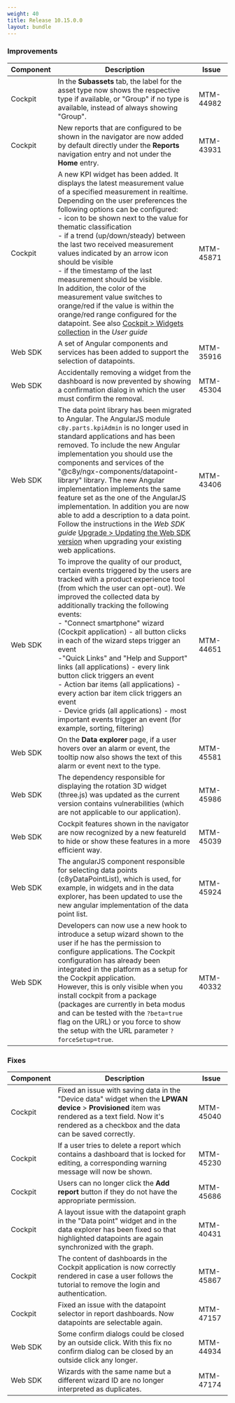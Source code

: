 ```yaml
---
weight: 40
title: Release 10.15.0.0
layout: bundle
---
```


<!--10.14.1.0 - 10.14.134.0; 10.15.0.0 - 10.15.0.125-->

### Improvements

<div><table ><colgroup>
<col style="width: 15%;"><col style="width: 70%;"><col style="width: 15%;"></colgroup>
<thead><tr>
<th>
Component</th>
<th>
Description</th>
<th>
Issue</th>
</tr>
</thead><tbody>

<tr>
<td>
Cockpit</td>
<td>In the <b>Subassets</b> tab, the label for the asset type now shows the respective type if available, or "Group" if no type is available, instead of always showing "Group". </td>
<td>
MTM-44982</td>
</tr>


<tr>
<td>
Cockpit</td>
<td> New reports that are configured to be shown in the navigator are now added by default directly under the <b>Reports</b> navigation entry and not under the <b>Home</b> entry. </td>
<td>
MTM-43931</td>
</tr>

<td>
Cockpit</td>
<td> A new KPI widget has been added. It displays the latest measurement value of a specified measurement in realtime.
Depending on the user preferences the following options can be configured:
<br>- icon to be shown next to the value for thematic classification
<br>- if a trend (up/down/steady) between the last two received measurement values indicated by an arrow icon should be visible
<br>- if the timestamp of the last measurement should be visible.
<br> In addition, the color of the measurement value switches to orange/red if the value is within the orange/red range configured for the datapoint. See also <a href="https://cumulocity.com/guides/10.15.0/users-guide/cockpit/#widgets-collection/" class="no-ajaxy">Cockpit > Widgets collection<a/> in the <i>User guide</i.</td>
<td>
MTM-45871</td>
</tr>

<tr>
<td>
Web SDK</td>
<td> A set of Angular components and services has been added to support the selection of datapoints. </td>
<td>
MTM-35916</td>
</tr>

<tr>
<td>
Web SDK</td>
<td> Accidentally removing a widget from the dashboard is now prevented by showing a confirmation dialog in which the user must confirm the removal. </td>
<td>
MTM-45304</td>
</tr>

<tr>
<td>
Web SDK</td>
<td> The data point library has been migrated to Angular. The AngularJS module <code>c8y.parts.kpiAdmin</code> is no longer used in standard applications and has been removed. To include the new Angular implementation you should use the components and services of the "@c8y/ngx-components/datapoint-library" library. The new Angular implementation implements the same feature set as the one of the AngularJS implementation. In addition you are now able to add a description to a data point. Follow the instructions in the <i>Web SDK guide</i> <a href="https://cumulocity.com/guides/10.15.0/web/upgrade/#update-to-an-newer-version/" class="no-ajaxy">Upgrade > Updating the Web SDK version<a/> when upgrading your existing web applications.</td>
<td>
MTM-43406</td>
</tr>

<tr>
<td>
Web SDK</td>
<td> To improve the quality of our product, certain events triggered by the users are tracked with a product experience tool (from which the user can opt-out). We improved the collected data by additionally tracking the following events:
<br>- "Connect smartphone" wizard (Cockpit application) - all button clicks in each of the wizard steps trigger an event
<br>-"Quick Links" and "Help and Support" links (all applications) - every link button click triggers an event
<br>- Action bar items (all applications) - every action bar item click triggers an event
<br>- Device grids (all applications) - most important events trigger an event (for example, sorting, filtering) </td>
<td>
MTM-44651</td>
</tr>

<tr>
<td>
Web SDK</td>
<td> On the <b>Data explorer</b> page, if a user hovers over an alarm or event, the tooltip now also shows the text of this alarm or event next to the type. </td>
<td>
MTM-45581</td>
</tr>

<tr>
<td>
Web SDK</td>
<td> The dependency responsible for displaying the rotation 3D widget (three.js) was updated as the current version contains vulnerabilities (which are not applicable to our application). </td>
<td>
MTM-45986</td>
</tr>

<tr>
<td>
Web SDK</td>
<td> Cockpit features shown in the navigator are now recognized by a new featureId to hide or show these features in a more efficient way. </td>
<td>
MTM-45039</td>
</tr>

<tr>
<td>
Web SDK</td>
<td> The angularJS component responsible for selecting data points (c8yDataPointList), which is used, for example, in widgets and in the data explorer, has been updated to use the new angular implementation of the data point list. </td>
<td>
MTM-45924</td>
</tr>

<tr>
<td>
Web SDK </td>
<td> Developers can now use a new hook to introduce a setup wizard shown to the user if he has the permission to configure applications. The Cockpit configuration has already been integrated in the platform as a setup for the Cockpit application.
<br>However, this is only visible when you install cockpit from a package (packages are currently in beta modus and can be tested with the <code>?beta=true</code> flag on the URL) or you force to show the setup with the URL parameter <code>?forceSetup=true</code>. </td>
<td>
MTM-40332</td>
</tr>

</tbody></table></div>


### Fixes

<div><table ><colgroup>
<col style="width: 15%;"><col style="width: 70%;"><col style="width: 15%;"></colgroup>
<thead><tr>
<th>
Component</th>
<th>
Description</th>
<th>
Issue</th>
</tr>
</thead><tbody>

<tr>
<td>
Cockpit</td>
<td> Fixed an issue with saving data in the "Device data" widget when the <b>LPWAN device</b> > <b>Provisioned</b> item was rendered as a text field. Now it's rendered as a checkbox and the data can be saved correctly. </td>
<td>
MTM-45040</td>
</tr>

<tr>
<td>
Cockpit</td>
<td> If a user tries to delete a report which contains a dashboard that is locked for editing, a corresponding warning message will now be shown. </td>
<td>
MTM-45230</td>
</tr>

<tr>
<td>
Cockpit</td>
<td> Users can no longer click the <b>Add report</b> button if they do not have the appropriate permission. </td>
<td>
MTM-45686</td>
</tr>

<tr>
<td>
Cockpit</td>
<td> A layout issue with the datapoint graph in the "Data point" widget and in the data explorer has been fixed so that highlighted datapoints are again synchronized with the graph. </td>
<td>
MTM-40431</td>
</tr>

<tr>
<td>
Cockpit</td>
<td> The content of dashboards in the Cockpit application is now correctly rendered in case a user follows the tutorial to remove the login and authentication. </td>
<td>
MTM-45867</td>
</tr>

<tr>
<td>
Cockpit</td>
<td> Fixed an issue with the datapoint selector in report dashboards. Now datapoints are selectable again. </td>
<td>
MTM-47157</td>
</tr>

<td>
Web SDK</td>
<td> Some confirm dialogs could be closed by an outside click. With this fix no confirm dialog can be closed by an outside click any longer. </td>
<td>
MTM-44934</td>
</tr>

<tr>
<td>
Web SDK</td>
<td> Wizards with the same name but a different wizard ID are no longer interpreted as duplicates. </td>
<td>
MTM-47174</td>
</tr>

</tbody></table></div>
